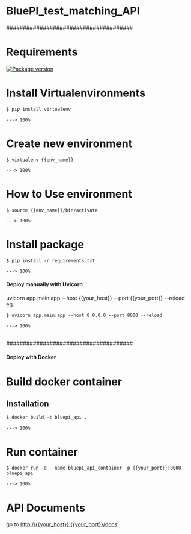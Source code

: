 # BluePI_test_matching_API

######################################
# Requirements
<a href="https://pypi.org/project/fastapi" target="_blank">
    <img src="https://img.shields.io/pypi/v/fastapi?color=%2334D058&label=pypi%20package" alt="Package version">
</a>

# Install Virtualenvironments

<div class="termy">

```console
$ pip install virtualenv

---> 100%
```

</div>

# Create new environment
<div class="termy">

```console
$ virtualenv {{env_name}}

---> 100%
```

</div>

# How to Use environment

<div class="termy">

```console
$ source {{env_name}}/bin/activate

---> 100%
```

</div>

# Install package

<div class="termy">

```console
$ pip install -r requirements.txt

---> 100%
```

</div>

#### Deploy manually with Uvicorn ####
uvicorn app.main:app --host {{your_host}} --port {{your_port}} --reload <br>
eg.<br>
<div class="termy">

```console
$ uvicorn app.main:app --host 0.0.0.0 --port 8000 --reload

---> 100%
```

</div>
<br>
######################################

#### Deploy with Docker ####
# Build docker container
## Installation

<div class="termy">

```console
$ docker build -t bluepi_api .

---> 100%
```

</div>

# Run container
<div class="termy">

```console
$ docker run -d --name bluepi_api_container -p {{your_port}}:8000 bluepi_api

---> 100%
```

</div>

# API Documents
go to <a href="http://{{your_host}}:{{your_port}}/docs">http://{{your_host}}:{{your_port}}/docs</a>